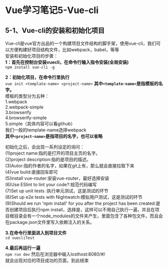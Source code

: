# Vue学习笔记5-Vue-cli
## 5-1、Vue-cli的安装和初始化项目
Vue-cli是vue官方出品的一个构建项目文件结构的脚手架，使用vue-cli，我们可以方便构建好项目结构文件，比如webpack，babel，等等<br>
安装和初始化项目的步骤：<br>
**1：首先在控制台安装vuecli，在命令行输入指令安装(全局安装) <br>**
```npm install vue-cli -g```


**2：初始化项目，在命令行里执行<br>**
```vue init <template-name> <project-name>```
**其中```<template-name>```是指模板的名字。<br>**
模板的类型分为五种：<br>
1.webpack <br>
2.webpack-simple <br>
3.browserify <br>
4.browserify-simple <br>
5.simple（具体内容可以看github）<br>
我们一般的template-name选择webpack <br>
**其中```<project-name>```是指项目的名字，也可以省略<br>**


初始化之后，会出现一系列设定的询问：<br>
(1)project name:指的是打开的项目主页的名字。<br>
(2)project description:指的是项目的描述。<br>
(3)Autor:指的作者的名字，如果在git上有，那么就会直接拉取下来<br>
(4)vue build:直接回车即可<br>
(5)install vue-router:安装vue-router，最好选择安装<br>
(6)Use ESlint to lint your code?:规范代码编写<br>
(7)Set up unit tests :执行单元测试，这是测试的环节<br>
(8)Set up e2e tests with Nightwatch:模拟用户测试，这是测试的环节<br>
(9)Should we run 'npm install' for you after the project has been created:是否创建项目后执行npm install，选择是，这样可以不用自己执行一遍，并且在项目根目录会有一个node_modules的文件夹产生，里面包含了各种包文件，而且会在package.json文件里写入依赖注入的关系。<br>


**3.在命令行里面进入到项目文件<br>**
```cd vuecliTest```


**4.最后再运行一遍<br>**
```npm run dev```
然后在浏览器中输入losthost:8080/#/ <br>
就会出现对应的项目成功的页面，到此结束<br>